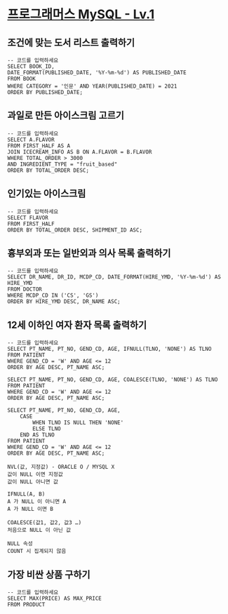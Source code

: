 # [프로그래머스 MySQL - Lv.1](https://school.programmers.co.kr/learn/challenges?order=recent&page=1&levels=0%2C1&languages=mysql)



## 조건에 맞는 도서 리스트 출력하기

```mysql
-- 코드를 입력하세요
SELECT BOOK_ID, 
DATE_FORMAT(PUBLISHED_DATE, '%Y-%m-%d') AS PUBLISHED_DATE
FROM BOOK
WHERE CATEGORY = '인문' AND YEAR(PUBLISHED_DATE) = 2021
ORDER BY PUBLISHED_DATE;
```



## 과일로 만든 아이스크림 고르기

```mysql
-- 코드를 입력하세요
SELECT A.FLAVOR
FROM FIRST_HALF AS A
JOIN ICECREAM_INFO AS B ON A.FLAVOR = B.FLAVOR
WHERE TOTAL_ORDER > 3000
AND INGREDIENT_TYPE = "fruit_based"
ORDER BY TOTAL_ORDER DESC;
```



## 인기있는 아이스크림

```mysql
-- 코드를 입력하세요
SELECT FLAVOR
FROM FIRST_HALF
ORDER BY TOTAL_ORDER DESC, SHIPMENT_ID ASC;
```



## 흉부외과 또는 일반외과 의사 목록 출력하기

```mysql
-- 코드를 입력하세요
SELECT DR_NAME, DR_ID, MCDP_CD, DATE_FORMAT(HIRE_YMD, '%Y-%m-%d') AS HIRE_YMD
FROM DOCTOR
WHERE MCDP_CD IN ('CS', 'GS')
ORDER BY HIRE_YMD DESC, DR_NAME ASC;	
```



## 12세 이하인 여자 환자 목록 출력하기

```mysql
-- 코드를 입력하세요
SELECT PT_NAME, PT_NO, GEND_CD, AGE, IFNULL(TLNO, 'NONE') AS TLNO
FROM PATIENT
WHERE GEND_CD = 'W' AND AGE <= 12
ORDER BY AGE DESC, PT_NAME ASC;

SELECT PT_NAME, PT_NO, GEND_CD, AGE, COALESCE(TLNO, 'NONE') AS TLNO
FROM PATIENT
WHERE GEND_CD = 'W' AND AGE <= 12
ORDER BY AGE DESC, PT_NAME ASC;

SELECT PT_NAME, PT_NO, GEND_CD, AGE,
	CASE 
		WHEN TLNO IS NULL THEN 'NONE'
		ELSE TLNO
	END AS TLNO
FROM PATIENT
WHERE GEND_CD = 'W' AND AGE <= 12
ORDER BY AGE DESC, PT_NAME ASC;
```

```
NVL(값, 지정값) - ORACLE O / MYSQL X
값이 NULL 이면 지정값
값이 NULL 아니면 값

IFNULL(A, B)
A 가 NULL 이 아니면 A
A 가 NULL 이면 B

COALESCE(값1, 값2, 값3 …)
처음으로 NULL 이 아닌 값

NULL 속성
COUNT 시 집계되지 않음
```



## 가장 비싼 상품 구하기

```mysql
-- 코드를 입력하세요
SELECT MAX(PRICE) AS MAX_PRICE
FROM PRODUCT
```



## 